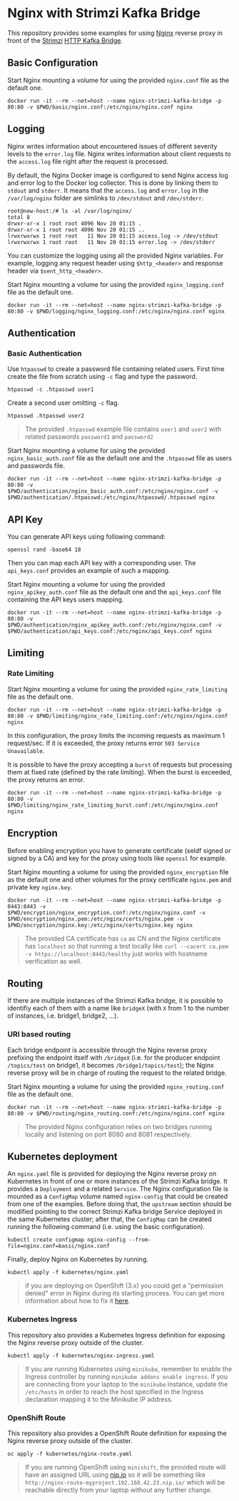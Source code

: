 # Nginx with Strimzi Kafka Bridge

This repository provides some examples for using [Nginx](https://www.nginx.com/) reverse proxy in front of the [Strimzi](https://strimzi.io/) [HTTP Kafka Bridge](https://github.com/strimzi/strimzi-kafka-bridge).

## Basic Configuration

Start Nginx mounting a volume for using the provided `nginx.conf` file as the default one.

```shell
docker run -it --rm --net=host --name nginx-strimzi-kafka-bridge -p 80:80 -v $PWD/basic/nginx.conf:/etc/nginx/nginx.conf nginx
```

## Logging

Nginx writes information about encountered issues of different severity levels to the `error.log` file.
Nginx writes information about client requests to the `access.log` file right after the request is processed.

By default, the Nginx Docker image is configured to send Nginx access log and error log to the Docker log collector.
This is done by linking them to `stdout` and `stderr`.
It means that the `access.log` and `error.log` in the `/var/log/nginx` folder are simlinks to `/dev/stdout` and `/dev/stderr`.

```shell
root@new-host:/# ls -al /var/log/nginx/
total 8
drwxr-xr-x 1 root root 4096 Nov 20 01:15 .
drwxr-xr-x 1 root root 4096 Nov 20 01:15 ..
lrwxrwxrwx 1 root root   11 Nov 20 01:15 access.log -> /dev/stdout
lrwxrwxrwx 1 root root   11 Nov 20 01:15 error.log -> /dev/stderr
```

You can customize the logging using all the provided Nginx variables.
For example, logging any request header using `$http_<header>` and response header via `$sent_http_<header>`.

Start Nginx mounting a volume for using the provided `nginx_logging.conf` file as the default one.

```shell
docker run -it --rm --net=host --name nginx-strimzi-kafka-bridge -p 80:80 -v $PWD/logging/nginx_logging.conf:/etc/nginx/nginx.conf nginx
```

## Authentication

### Basic Authentication

Use `htpasswd` to create a password file containing related users.
First time create the file from scratch using `-c` flag and type the password.

```shell
htpasswd -c .htpasswd user1
```

Create a second user omitting `-c` flag.

```shell
htpasswd .htpasswd user2
```

> The provided `.htpasswd` example file contains `user1` and `user2` with related passwords `password1` and `password2`

Start Nginx mounting a volume for using the provided `nginx_basic_auth.conf` file as the default one and the `.htpasswd` file as users and passwords file.

```shell
docker run -it --rm --net=host --name nginx-strimzi-kafka-bridge -p 80:80 -v $PWD/authentication/nginx_basic_auth.conf:/etc/nginx/nginx.conf -v $PWD/authentication/.htpasswd:/etc/nginx/htpasswd/.htpasswd nginx
```

## API Key

You can generate API keys using following command:

```shell
openssl rand -base64 18
```

Then you can map each API key with a corresponding user.
The `api_keys.conf` provides an example of such a mapping.

Start Nginx mounting a volume for using the provided `nginx_apikey_auth.conf` file as the default one and the `api_keys.conf` file containing the API keys users mapping.

```shell
docker run -it --rm --net=host --name nginx-strimzi-kafka-bridge -p 80:80 -v $PWD/authentication/nginx_apikey_auth.conf:/etc/nginx/nginx.conf -v $PWD/authentication/api_keys.conf:/etc/nginx/api_keys.conf nginx
```

## Limiting

### Rate Limiting

Start Nginx mounting a volume for using the provided `nginx_rate_limiting` file as the default one.

```shell
docker run -it --rm --net=host --name nginx-strimzi-kafka-bridge -p 80:80 -v $PWD/limiting/nginx_rate_limiting.conf:/etc/nginx/nginx.conf nginx
```

In this configuration, the proxy limits the incoming requests as maximum 1 request/sec.
If it is exceeded, the proxy returns error `503 Service Unavailable`.

It is possible to have the proxy accepting a `burst` of requests but processing them at fixed rate (defined by the rate limiting).
When the burst is exceeded, the proxy returns an error.

```shell
docker run -it --rm --net=host --name nginx-strimzi-kafka-bridge -p 80:80 -v $PWD/limiting/nginx_rate_limiting_burst.conf:/etc/nginx/nginx.conf nginx
```

## Encryption

Before enabling encryption you have to generate certificate (seldf signed or signed by a CA) and key for the proxy using tools like `openssl` for example.

Start Nginx mounting a volume for using the provided `nginx_encryption` file as the default one and other volumes for the proxy certificate `nginx.pem` and private key `nginx.key`.

```shell
docker run -it --rm --net=host --name nginx-strimzi-kafka-bridge -p 8443:8443 -v $PWD/encryption/nginx_encryption.conf:/etc/nginx/nginx.conf -v $PWD/encryption/nginx.pem:/etc/nginx/certs/nginx.pem -v $PWD/encryption/nginx.key:/etc/nginx/certs/nginx.key nginx
```

> The provided CA certificate has `ca` as CN and the Nginx certificate has `localhost` so that running a test locally like `curl --cacert ca.pem -v https://localhost:8443/healthy` just works with hostname verification as well.

## Routing

If there are multiple instances of the Strimzi Kafka bridge, it is possible to identifiy each of them with a name like `bridgeX` (with `X` from 1 to the number of instances, i.e. bridge1, bridge2, ...).

### URI based routing

Each bridge endpoint is accessible through the Nginx reverse proxy prefixing the endpoint itself with `/bridgeX` (i.e. for the producer endpoint `/topics/test` on bridge1, it becomes `/bridge1/topics/test`); the Nginx reverse proxy will be in charge of routing the request to the related bridge.

Start Nginx mounting a volume for using the provided `nginx_routing.conf` file as the default one.

```shell
docker run -it --rm --net=host --name nginx-strimzi-kafka-bridge -p 80:80 -v $PWD/routing/nginx_routing.conf:/etc/nginx/nginx.conf nginx
```

> The provided Nginx configuration relies on two bridges running locally and listening on port 8080 and 8081 respectively.

## Kubernetes deployment

An `nginx.yaml` file is provided for deploying the Nginx reverse proxy on Kubernetes in front of one or more instances of the Strimzi Kafka bridge.
It provides a `Deployment` and a related `Service`.
The Nginx configuration file is mounted as a `ConfigMap` volume named `nginx-config` that could be created from one of the examples.
Before doing that, the `upstream` section should be modified pointing to the correct Strimzi Kafka bridge Service deployed in the same Kubernetes cluster; after that, the `ConfigMap` can be created running the following command (i.e. using the basic configuration).

```shell
kubectl create configmap nginx-config --from-file=nginx.conf=basic/nginx.conf
```

Finally, deploy Nginx on Kubernetes by running.

```shell
kubectl apply -f kubernetes/nginx.yaml
```

> if you are deploying on OpenShift (3.x) you could get a "permission denied" error in Nginx during its starting process. You can get more information about how to fix it [here](https://access.redhat.com/solutions/3419001).

### Kubernetes Ingress

This repository also provides a Kubernetes Ingress definition for exposing the Nginx reverse proxy outside of the cluster. 

```shell
kubectl apply -f kubernetes/nginx-ingress.yaml
```

> If you are running Kubernetes using `minikube`, remember to enable the Ingress controller by running `minikube addons enable ingress`. If you are connecting from your laptop to the `minikube` instance, update the `/etc/hosts` in order to reach the host specified in the Ingress declaration mapping it to the Minikube IP address.

### OpenShift Route

This repository also provides a OpenShift Route definition for exposing the Nginx reverse proxy outside of the cluster. 

```shell
oc apply -f kubernetes/nginx-route.yaml
```

> If you are running OpenShift using `minishift`, the provided route will have an assigned URL using [nip.io](https://nip.io/) so it will be something like `http://nginx-route-myproject.192.168.42.23.nip.io/` which will be reachable directly from your laptop without any further change.
